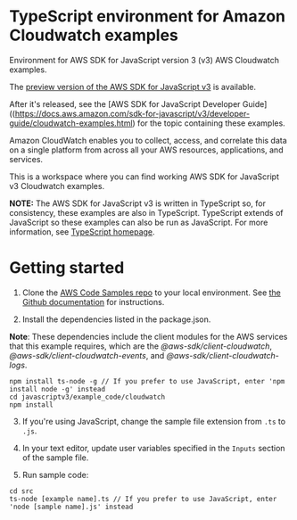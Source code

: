 # TypeScript environment for Amazon Cloudwatch examples
Environment for AWS SDK for JavaScript version 3 (v3) AWS Cloudwatch examples. 

The [preview version of the AWS SDK for JavaScript v3](https://github.com/aws/aws-sdk-js-v3) is available. 

After it's released, see the [AWS SDK for JavaScript Developer Guide]((https://docs.aws.amazon.com/sdk-for-javascript/v3/developer-guide/cloudwatch-examples.html) for the topic containing these examples.

Amazon CloudWatch enables you to collect, access, and correlate this data on a single platform from across all your AWS resources, applications, and services.

This is a workspace where you can find working AWS SDK for JavaScript v3 Cloudwatch examples. 

**NOTE:** The AWS SDK for JavaScript v3 is written in TypeScript so, for consistency, these examples are also in TypeScript. TypeScript extends of JavaScript so these examples can also be run as JavaScript. For more information, see [TypeScript homepage](https://www.typescriptlang.org/).
# Getting started

1. Clone the [AWS Code Samples repo](https://github.com/awsdocs/aws-doc-sdk-examples) to your local environment. 
See [the Github documentation](https://docs.github.com/en/github/creating-cloning-and-archiving-repositories/cloning-a-repository) for 
instructions.

2. Install the dependencies listed in the package.json.

**Note**: These dependencies include the client modules for the AWS services that this example requires, 
which are the *@aws-sdk/client-cloudwatch*, *@aws-sdk/client-cloudwatch-events*, and *@aws-sdk/client-cloudwatch-logs*.
```
npm install ts-node -g // If you prefer to use JavaScript, enter 'npm install node -g' instead
cd javascriptv3/example_code/cloudwatch 
npm install
```
3. If you're using JavaScript, change the sample file extension from ```.ts``` to ```.js```.


4. In your text editor, update user variables specified in the ```Inputs``` section of the sample file.

5. Run sample code:
```
cd src
ts-node [example name].ts // If you prefer to use JavaScript, enter 'node [sample name].js' instead
```

